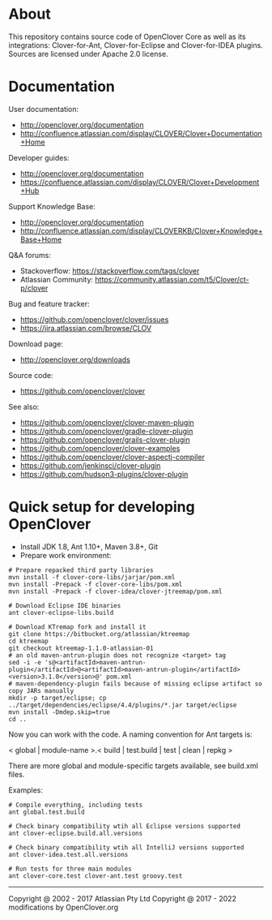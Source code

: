 # About #

This repository contains source code of OpenClover Core as well as its integrations: Clover-for-Ant, Clover-for-Eclipse
and Clover-for-IDEA plugins. Sources are licensed under Apache 2.0 license.

# Documentation #

User documentation:

* http://openclover.org/documentation
* http://confluence.atlassian.com/display/CLOVER/Clover+Documentation+Home

Developer guides:

* http://openclover.org/documentation
* https://confluence.atlassian.com/display/CLOVER/Clover+Development+Hub

Support Knowledge Base:

* http://openclover.org/documentation
* http://confluence.atlassian.com/display/CLOVERKB/Clover+Knowledge+Base+Home

Q&A forums:

* Stackoverflow: https://stackoverflow.com/tags/clover
* Atlassian Community: https://community.atlassian.com/t5/Clover/ct-p/clover

Bug and feature tracker:

* https://github.com/openclover/clover/issues
* https://jira.atlassian.com/browse/CLOV

Download page:

* http://openclover.org/downloads

Source code:

* https://github.com/openclover/clover

See also:

* https://github.com/openclover/clover-maven-plugin
* https://github.com/openclover/gradle-clover-plugin
* https://github.com/openclover/grails-clover-plugin
* https://github.com/openclover/clover-examples
* https://github.com/openclover/clover-aspectj-compiler
* https://github.com/jenkinsci/clover-plugin
* https://github.com/hudson3-plugins/clover-plugin

# Quick setup for developing OpenClover #

* Install JDK 1.8, Ant 1.10+, Maven 3.8+, Git
* Prepare work environment: 

```
# Prepare repacked third party libraries
mvn install -f clover-core-libs/jarjar/pom.xml
mvn install -Prepack -f clover-core-libs/pom.xml
mvn install -Prepack -f clover-idea/clover-jtreemap/pom.xml

# Download Eclipse IDE binaries
ant clover-eclipse-libs.build

# Download KTremap fork and install it
git clone https://bitbucket.org/atlassian/ktreemap
cd ktreemap
git checkout ktreemap-1.1.0-atlassian-01
# an old maven-antrun-plugin does not recognize <target> tag
sed -i -e 's@<artifactId>maven-antrun-plugin</artifactId>@<artifactId>maven-antrun-plugin</artifactId><version>3.1.0</version>@' pom.xml
# maven-dependency-plugin fails because of missing eclipse artifact so copy JARs manually
mkdir -p target/eclipse; cp ../target/dependencies/eclipse/4.4/plugins/*.jar target/eclipse
mvn install -Dmdep.skip=true  
cd ..
```

Now you can work with the code. A naming convention for Ant targets is:

< global | module-name >.< build | test.build | test | clean | repkg >

There are more global and module-specific targets available, see build.xml files.

Examples:

```
# Compile everything, including tests
ant global.test.build

# Check binary compatibility wtih all Eclipse versions supported 
ant clover-eclipse.build.all.versions

# Check binary compatibility wtih all IntelliJ versions supported
ant clover-idea.test.all.versions

# Run tests for three main modules
ant clover-core.test clover-ant.test groovy.test
```

---

Copyright @ 2002 - 2017 Atlassian Pty Ltd
Copyright @ 2017 - 2022 modifications by OpenClover.org
